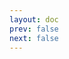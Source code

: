 ```yaml
---
layout: doc
prev: false
next: false
---
```


<CustomItemBox :item="{
  name: '沐森之息',
  icon: '/wiki/item/sword_holy.png',
  type: '近战武器、刀剑',
  description: '',
  params: {
    stack: 1,
    durability: 50 
  },
  obtain: {
    found: [],
    npc: [],
    shop: [],
    gardening: []
  }
}" />
